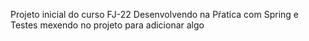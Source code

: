 Projeto inicial do curso FJ-22 Desenvolvendo na Pŕatica com Spring e Testes
mexendo no projeto para adicionar algo
